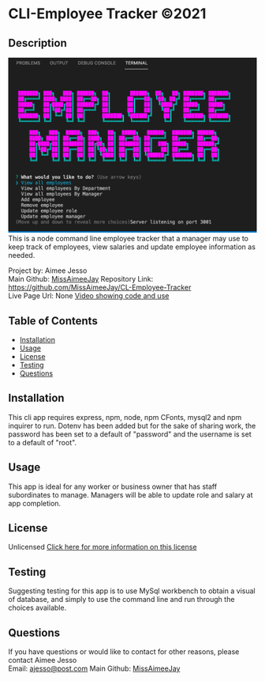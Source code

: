 # CLI-Employee Tracker ©2021 

## Description
![Screenshot](./assets/images/cliemptrack.png)
This is a node command line employee tracker that a manager may use to keep track of employees, view salaries and update employee information as needed.

Project by: Aimee Jesso  
Main Github: [MissAimeeJay](https://github.com/MissAimeeJay)
Repository Link: https://github.com/MissAimeeJay/CL-Employee-Tracker  
Live Page Url:  None
[Video showing code and use](https://drive.google.com/file/d/1XbQ1KG8jc8sPzwTWEkSNb9Ayl12IvO8P/view)

## Table of Contents

* [Installation](#installation)
* [Usage](#usage)
* [License](#license)
* [Testing](#testing)
* [Questions](#questions)

## Installation
This cli app requires express, npm, node, npm CFonts, mysql2 and npm inquirer to run.  Dotenv has been added but for the sake of sharing work, the password has been set to a default of "password" and the username is set to a default of "root".

## Usage 
This app is ideal for any worker or business owner that has staff subordinates to manage.  Managers will be able to update role and salary at app completion.  


## License
Unlicensed
[Click here for more information on this license](https://choosealicense.com/licenses/unlicense)


## Testing
Suggesting testing for this app is to use MySql workbench to obtain a visual of database, and simply to use the command line and run through the choices available.

## Questions
If you have questions or would like to contact for other reasons, please contact
Aimee Jesso  
Email: ajesso@post.com
Main Github: [MissAimeeJay](https://github.com/MissAimeeJay)
